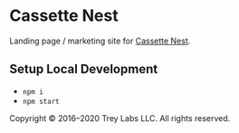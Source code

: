 # Cassette Nest

Landing page / marketing site for [Cassette Nest](https://cassettenest.com).

## Setup Local Development

- `npm i`
- `npm start`

Copyright © 2016–2020 Trey Labs LLC. All rights reserved.
